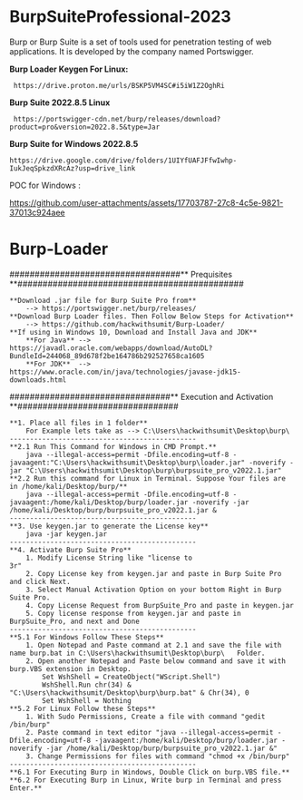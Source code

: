 # BurpSuiteProfessional-2023
Burp or Burp Suite is a set of tools used for penetration testing of web applications. It is developed by the company named Portswigger.
<br>

<b>Burp Loader Keygen For Linux:</b>
<br>
              
     https://drive.proton.me/urls/BSKP5VM4SC#i5iW1Z2OghRi

<b> Burp Suite 2022.8.5 Linux</b>
<br>
        
     https://portswigger-cdn.net/burp/releases/download?product=pro&version=2022.8.5&type=Jar


<b>Burp Suite for Windows 2022.8.5</b>

    https://drive.google.com/drive/folders/1UIYfUAFJFfwIwhp-IukJeqSpkzdXRcAz?usp=drive_link


POC for Windows :



https://github.com/user-attachments/assets/17703787-27c8-4c5e-9821-37013c924aee




# Burp-Loader
##################################** Prequisites **#############################################

	**Download .jar file for Burp Suite Pro from**
		--> https://portswigger.net/burp/releases/
	**Download Burp Loader files. Then Follow Below Steps for Activation**
		--> https://github.com/hackwithsumit/Burp-Loader/
	**If using in Windows 10, Download and Install Java and JDK**
		**For Java** --> https://javadl.oracle.com/webapps/download/AutoDL?BundleId=244068_89d678f2be164786b292527658ca1605
		**For JDK**  --> https://www.oracle.com/in/java/technologies/javase-jdk15-downloads.html

################################** Execution and Activation **################################
	
	**1. Place all files in 1 folder**
		For Example lets take as --> C:\Users\hackwithsumit\Desktop\burp\
	----------------------------------------------
	**2.1 Run This Command for Windows in CMD Prompt.**
		java --illegal-access=permit -Dfile.encoding=utf-8 -javaagent:"C:\Users\hackwithsumit\Desktop\burp\loader.jar" -noverify -jar "C:\Users\hackwithsumit\Desktop\burp\burpsuite_pro_v2022.1.jar"
	**2.2 Run this command for Linux in Terminal. Suppose Your files are in /home/kali/Desktop/burp/**
		java --illegal-access=permit -Dfile.encoding=utf-8 -javaagent:/home/kali/Desktop/burp/loader.jar -noverify -jar /home/kali/Desktop/burp/burpsuite_pro_v2022.1.jar &
	----------------------------------------------
	**3. Use keygen.jar to generate the License key**
		java -jar keygen.jar
	----------------------------------------------
	**4. Activate Burp Suite Pro**
		1. Modify License String like "license to 
    3r"
		2. Copy License key from keygen.jar and paste in Burp Suite Pro and click Next.
		3. Select Manual Activation Option on your bottom Right in Burp Suite Pro.
		4. Copy License Request from BurpSuite_Pro and paste in keygen.jar
		5. Copy license response from keygen.jar and paste in BurpSuite_Pro, and next and Done
	----------------------------------------------
	**5.1 For Windows Follow These Steps**
		1. Open Notepad and Paste command at 2.1 and save the file with name burp.bat in C:\Users\hackwithsumit\Desktop\burp\   Folder.
		2. Open another Notepad and Paste below command and save it with burp.VBS extension in Desktop.
			Set WshShell = CreateObject("WScript.Shell")
			WshShell.Run chr(34) & "C:\Users\hackwithsumit/Desktop\burp\burp.bat" & Chr(34), 0
			Set WshShell = Nothing
	**5.2 For Linux Follow these Steps**
		1. With Sudo Permissions, Create a file with command "gedit /bin/burp"
		2. Paste command in text editor "java --illegal-access=permit -Dfile.encoding=utf-8 -javaagent:/home/kali/Desktop/burp/loader.jar -noverify -jar /home/kali/Desktop/burp/burpsuite_pro_v2022.1.jar &"
		3. Change Permissions for files with command "chmod +x /bin/burp"
	----------------------------------------------
	**6.1 For Executing Burp in Windows, Double Click on burp.VBS file.**
	**6.2 For Executing Burp in Linux, Write burp in Terminal and press Enter.**





